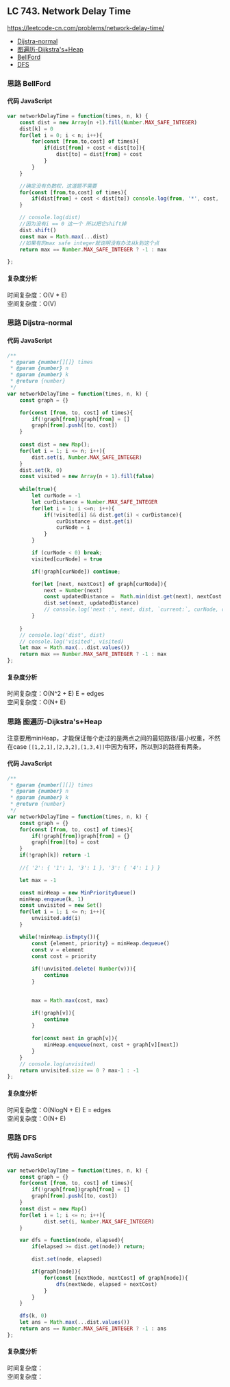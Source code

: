 ## LC 743. Network Delay Time
https://leetcode-cn.com/problems/network-delay-time/
- [Dijstra-normal](#思路-Dijstra-normal)
- [图遍历-Dijkstra's+Heap](#思路-图遍历-Dijkstra's+Heap)
- [BellFord](#思路-BellFord)
- [DFS](#思路-DFS)


### 思路 BellFord

#### 代码 JavaScript

```JavaScript
var networkDelayTime = function(times, n, k) {
    const dist = new Array(n +1).fill(Number.MAX_SAFE_INTEGER)
    dist[k] = 0
    for(let i = 0; i < n; i++){
        for(const [from,to,cost] of times){
            if(dist[from] + cost < dist[to]){
                dist[to] = dist[from] + cost
            }
        }
    }

    //确定没有负数权，这道题不需要
    for(const [from,to,cost] of times){
        if(dist[from] + cost < dist[to]) console.log(from, '*', cost, '<', to)
    }

    // console.log(dist)
    //因为没有i == 0 这一个 所以把它shift掉
    dist.shift()
    const max = Math.max(...dist)
    //如果有的max safe integer就说明没有办法从k到这个点
    return max == Number.MAX_SAFE_INTEGER ? -1 : max

};
```

#### 复杂度分析
时间复杂度：O(V * E) </br>
空间复杂度：O(V)

### 思路 Dijstra-normal

#### 代码 JavaScript

```JavaScript
/**
 * @param {number[][]} times
 * @param {number} n
 * @param {number} k
 * @return {number}
 */
var networkDelayTime = function(times, n, k) {
    const graph = {}

    for(const [from, to, cost] of times){
        if(!graph[from])graph[from] = []
        graph[from].push([to, cost])
    }
    
    const dist = new Map();
    for(let i = 1; i <= n; i++){
        dist.set(i, Number.MAX_SAFE_INTEGER)
    }
    dist.set(k, 0)
    const visited = new Array(n + 1).fill(false)
    
    while(true){
        let curNode = -1
        let curDistance = Number.MAX_SAFE_INTEGER
        for(let i = 1; i <=n; i++){
            if(!visited[i] && dist.get(i) < curDistance){
                curDistance = dist.get(i)
                curNode = i
            }
        }

        if (curNode < 0) break;
        visited[curNode] = true

        if(!graph[curNode]) continue;

        for(let [next, nextCost] of graph[curNode]){
            next = Number(next)
            const updatedDistance =  Math.min(dist.get(next), nextCost + dist.get(curNode))
            dist.set(next, updatedDistance)
            // console.log('next :', next, dist, `current:`, curNode, curDistance)
        }
           
    }
    // console.log('dist', dist)
    // console.log('visited', visited)
    let max = Math.max(...dist.values())
    return max == Number.MAX_SAFE_INTEGER ? -1 : max
};

```

#### 复杂度分析
时间复杂度：O(N^2 + E) E = edges</br>
空间复杂度：O(N+ E)

### 思路 图遍历-Dijkstra's+Heap
注意要用minHeap，才能保证每个走过的是两点之间的最短路径/最小权重，不然在case `[[1,2,1],[2,3,2],[1,3,4]]`中因为有环，所以到3的路径有两条，
#### 代码 JavaScript

```JavaScript
/**
 * @param {number[][]} times
 * @param {number} n
 * @param {number} k
 * @return {number}
 */
var networkDelayTime = function(times, n, k) {
    const graph = {}
    for(const [from, to, cost] of times){
        if(!graph[from])graph[from] = {}
        graph[from][to] = cost
    }
    if(!graph[k]) return -1
   
    //{ '2': { '1': 1, '3': 1 }, '3': { '4': 1 } }

    let max = -1

    const minHeap = new MinPriorityQueue()
    minHeap.enqueue(k, 1)
    const unvisited = new Set()
    for(let i = 1; i <= n; i++){
        unvisited.add(i)
    }

    while(!minHeap.isEmpty()){
        const {element, priority} = minHeap.dequeue()
        const v = element
        const cost = priority
  
        if(!unvisited.delete( Number(v))){
            continue
        }
        

        max = Math.max(cost, max)

        if(!graph[v]){
            continue
        }
        
        for(const next in graph[v]){
            minHeap.enqueue(next, cost + graph[v][next])
        }
    }
    // console.log(unvisited)
    return unvisited.size == 0 ? max-1 : -1 
};

```

#### 复杂度分析
时间复杂度：O(NlogN + E) E = edges</br>
空间复杂度：O(N+ E)

### 思路 DFS

#### 代码 JavaScript

```JavaScript
var networkDelayTime = function(times, n, k) {
    const graph = {}
    for(const [from, to, cost] of times){
        if(!graph[from])graph[from] = []
        graph[from].push([to, cost])
    }
    const dist = new Map()
    for(let i = 1; i <= n; i++){
            dist.set(i, Number.MAX_SAFE_INTEGER)
    }

    var dfs = function(node, elapsed){
        if(elapsed >= dist.get(node)) return;

        dist.set(node, elapsed)

        if(graph[node]){
            for(const [nextNode, nextCost] of graph[node]){
                dfs(nextNode, elapsed + nextCost)
            }
        }
    }

    dfs(k, 0)
    let ans = Math.max(...dist.values())
    return ans == Number.MAX_SAFE_INTEGER ? -1 : ans
};

```

#### 复杂度分析
时间复杂度： </br>
空间复杂度：